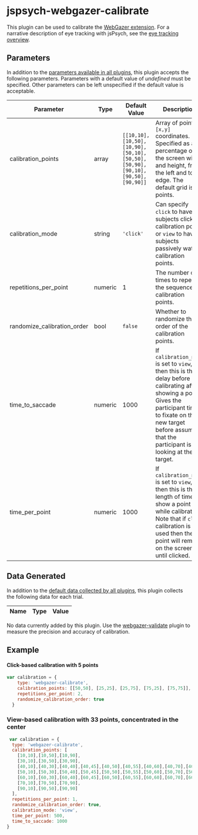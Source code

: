 # jspsych-webgazer-calibrate

This plugin can be used to calibrate the [WebGazer extension](/extensions/jspsych-ext-webgazer.md). For a narrative description of eye tracking with jsPsych, see the [eye tracking overview](/overview/eye-tracking.md). 

## Parameters

In addition to the [parameters available in all plugins](/overview/plugins#parameters-available-in-all-plugins), this plugin accepts the following parameters. Parameters with a default value of *undefined* must be specified. Other parameters can be left unspecified if the default value is acceptable.

Parameter | Type | Default Value | Description
----------|------|---------------|------------
calibration_points | array | `[[10,10], [10,50], [10,90], [50,10], [50,50], [50,90], [90,10], [90,50], [90,90]]` | Array of points in `[x,y]` coordinates. Specified as a percentage of the screen width and height, from the left and top edge. The default grid is 9 points.
calibration_mode | string | `'click'` | Can specify `click` to have subjects click on calibration points or `view` to have subjects passively watch calibration points.
repetitions_per_point | numeric | 1 | The number of times to repeat the sequence of calibration points.
randomize_calibration_order | bool | `false` | Whether to randomize the order of the calibration points.
time_to_saccade | numeric | 1000 | If `calibration_mode` is set to `view`, then this is the delay before calibrating after showing a point. Gives the participant time to fixate on the new target before assuming that the participant is looking at the target.
time_per_point | numeric | 1000 | If `calibration_mode` is set to `view`, then this is the length of time to show a point while calibrating. Note that if `click` calibration is used then the point will remain on the screen until clicked.

## Data Generated

In addition to the [default data collected by all plugins](/overview/plugins#data-collected-by-all-plugins), this plugin collects the following data for each trial.

Name | Type | Value
-----|------|------

No data currently added by this plugin. Use the [webgazer-validate](/plugins/jspsych-webgazer-validate.md) plugin to measure the precision and accuracy of calibration.

## Example

#### Click-based calibration with 5 points

```javascript
var calibration = {
    type: 'webgazer-calibrate',
    calibration_points: [[50,50], [25,25], [25,75], [75,25], [75,75]],
    repetitions_per_point: 2,
    randomize_calibration_order: true
  }
```

### View-based calibration with 33 points, concentrated in the center

```javascript
 var calibration = {
  type: 'webgazer-calibrate',
  calibration_points: [
    [10,10],[10,50],[10,90],
    [30,10],[30,50],[30,90],
    [40,10],[40,30],[40,40],[40,45],[40,50],[40,55],[40,60],[40,70],[40,90],
    [50,10],[50,30],[50,40],[50,45],[50,50],[50,55],[50,60],[50,70],[50,90],
    [60,10],[60,30],[60,40],[60,45],[60,50],[60,55],[60,60],[60,70],[60,90],
    [70,10],[70,50],[70,90],
    [90,10],[90,50],[90,90]
  ],
  repetitions_per_point: 1,
  randomize_calibration_order: true,
  calibration_mode: 'view',
  time_per_point: 500,
  time_to_saccade: 1000
}
```

